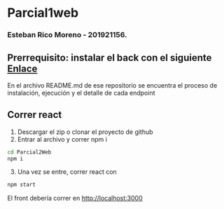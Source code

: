 # Parcial1web
### Esteban Rico Moreno - 201921156.

## Prerrequisito: instalar el back con el siguiente [Enlace]([https://nodejs.org/](https://github.com/isis3710-uniandes/202320_Parcial1_Back)) 
En el archivo README.md de ese repositorio se encuentra el proceso de instalación, ejecución y el detalle de cada endpoint

## Correr react
1. Descargar el zip o clonar el proyecto de github
2. Entrar al archivo y correr npm i
```sh
cd Parcial2Web
npm i
```
3. Una vez se entre, correr react con 
```sh
npm start
```
El front debería correr en [http://localhost:3000](http://localhost:3000)
